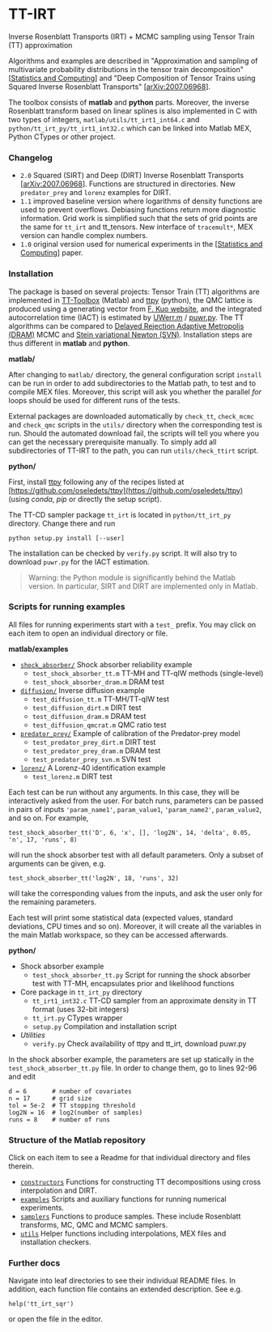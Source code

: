 # TT-IRT
Inverse Rosenblatt Transports (IRT) + MCMC sampling using Tensor Train (TT) approximation

Algorithms and examples are described in "Approximation and sampling of multivariate probability distributions in the tensor train decomposition" [[Statistics and Computing](https://doi.org/10.1007/s11222-019-09910-z)] and "Deep Composition of Tensor Trains using Squared Inverse Rosenblatt Transports" [[arXiv:2007.06968](https://arxiv.org/abs/2007.06968)].

The toolbox consists of **matlab** and **python** parts. Moreover, the inverse Rosenblatt transform based on linear splines is also implemented in C with two types of integers, `matlab/utils/tt_irt1_int64.c` and `python/tt_irt_py/tt_irt1_int32.c` which can be linked into Matlab MEX, Python CTypes or other project.

### Changelog

 * `2.0` Squared (SIRT) and Deep (DIRT) Inverse Rosenblatt Transports [[arXiv:2007.06968](https://arxiv.org/abs/2007.06968)]. Functions are structured in directories. New `predator_prey` and `lorenz` examples for DIRT.
 * `1.1` improved baseline version where logarithms of density functions are used to prevent overflows. Debiasing functions return more diagnostic information. Grid work is simplified such that the sets of grid points are the same for `tt_irt` and tt_tensors. New interface of `tracemult*`, MEX version can handle complex numbers.
 * `1.0` original version used for numerical experiments in the [[Statistics and Computing](https://doi.org/10.1007/s11222-019-09910-z)] paper.

### Installation

The package is based on several projects: Tensor Train (TT) algorithms are implemented in [TT-Toolbox](https://github.com/oseledets/TT-Toolbox) (Matlab) and [ttpy](https://github.com/oseledets/ttpy) (python), the QMC lattice is produced using a generating vector from [F. Kuo website](http://web.maths.unsw.edu.au/~fkuo/lattice/index.html), and the integrated autocorrelation time (IACT) is estimated by [UWerr.m](https://www.physik.hu-berlin.de/de/com/ALPHAsoft) / [puwr.py](https://github.com/dhesse/py-uwerr).
The TT algorithms can be compared to [Delayed Rejection Adaptive Metropolis (DRAM)](http://helios.fmi.fi/~lainema/dram/) MCMC and [Stein variational Newton (SVN)](https://github.com/gianlucadetommaso/Stein-variational-samplers).
Installation steps are thus different in **matlab** and **python**.

**matlab/**

After changing to `matlab/` directory, the general configuration script `install` can be run in order to add subdirectories to the Matlab path, to test and to compile MEX files.
Moreover, this script will ask you whether the parallel *for* loops should be used for different runs of the tests.

External packages are downloaded automatically by `check_tt`, `check_mcmc` and `check_qmc` scripts in the `utils/` directory when the corresponding test is run. Should the automated download fail, the scripts will tell you where you can get the necessary prerequisite manually.
To simply add all subdirectories of TT-IRT to the path, you can run `utils/check_ttirt` script.


**python/**

First, install [ttpy](https://github.com/oseledets/ttpy) following any of the recipes listed at [https://github.com/oseledets/ttpy](https://github.com/oseledets/ttpy) (using *conda*, *pip* or directly the setup script).

The TT-CD sampler package `tt_irt` is located in `python/tt_irt_py` directory. Change there and run
```
python setup.py install [--user]
```
The installation can be checked by `verify.py` script. It will also try to download `puwr.py` for the IACT estimation.

>Warning: the Python module is significantly behind the Matlab version. In particular, SIRT and DIRT are implemented only in Matlab.

### Scripts for running examples

All files for running experiments start with a `test_` prefix. You may click on each item to open an individual directory or file.

**matlab/examples**
 * [`shock_absorber/`](https://github.com/dolgov/TT-IRT/tree/master/matlab/examples/shock_absorber)                   Shock absorber reliability example
   - `test_shock_absorber_tt.m`        TT-MH and TT-qIW methods (single-level)
   - `test_shock_absorber_dram.m`      DRAM test
 * [`diffusion/`](https://github.com/dolgov/TT-IRT/tree/master/matlab/examples/diffusion)                        Inverse diffusion example
   - `test_diffusion_tt.m`             TT-MH/TT-qIW test
   - `test_diffusion_dirt.m`           DIRT test
   - `test_diffusion_dram.m`           DRAM test
   - `test_diffusion_qmcrat.m`         QMC ratio test
 * [`predator_prey/`](https://github.com/dolgov/TT-IRT/tree/master/matlab/examples/predator_prey)                    Example of calibration of the Predator-prey model
   - `test_predator_prey_dirt.m`       DIRT test
   - `test_predator_prey_dram.m`       DRAM test
   - `test_predator_prey_svn.m`        SVN test
 * [`lorenz/`](https://github.com/dolgov/TT-IRT/tree/master/matlab/examples/lorenz)                           A Lorenz-40 identification example
   - `test_lorenz.m`                   DIRT test

Each test can be run without any arguments. In this case, they will be interactively asked from the user. For batch runs, parameters can be passed in pairs of inputs ``'param_name1'``, ``param_value1``, ``'param_name2'``, ``param_value2``, and so on. For example,
```
test_shock_absorber_tt('D', 6, 'x', [], 'log2N', 14, 'delta', 0.05, 'n', 17, 'runs', 8)
```
will run the shock absorber test with all default parameters. Only a subset of arguments can be given, e.g.
```
test_shock_absorber_tt('log2N', 18, 'runs', 32)
```
will take the corresponding values from the inputs, and ask the user only for the remaining parameters.

Each test will print some statistical data (expected values, standard deviations, CPU times and so on).
Moreover, it will create all the variables in the main Matlab workspace, so they can be accessed afterwards.


**python/**
 * Shock absorber example
   - `test_shock_absorber_tt.py` Script for running the shock absorber test with TT-MH, encapsulates prior and likelihood functions
 * Core package in `tt_irt_py` directory
   - `tt_irt1_int32.c`  TT-CD sampler from an approximate density in TT format (uses 32-bit integers)
   - `tt_irt.py`        CTypes wrapper
   - `setup.py`         Compilation and installation script
 * *Utilities*
   - `verify.py`        Check availability of ttpy and tt_irt, download puwr.py

In the shock absorber example, the parameters are set up statically in the `test_shock_absorber_tt.py` file. In order to change them, go to lines 92-96 and edit
```
d = 6       # number of covariates
n = 17      # grid size
tol = 5e-2  # TT stopping threshold
log2N = 16  # log2(number of samples)
runs = 8    # number of runs
```


### Structure of the Matlab repository

Click on each item to see a Readme for that individual directory and files therein.

 * [`constructors`](https://github.com/dolgov/TT-IRT/tree/master/matlab/constructors)   Functions for constructing TT decompositions using cross interpolation and DIRT.
 * [`examples`](https://github.com/dolgov/TT-IRT/tree/master/matlab/examples)       Scripts and auxiliary functions for running numerical experiments.
 * [`samplers`](https://github.com/dolgov/TT-IRT/tree/master/matlab/samplers)       Functions to produce samples. These include Rosenblatt transforms, MC, QMC and MCMC samplers.
 * [`utils`](https://github.com/dolgov/TT-IRT/tree/master/matlab/utils)          Helper functions including interpolations, MEX files and installation checkers.


### Further docs

Navigate into leaf directories to see their individual README files.
In addition, each function file contains an extended description. See e.g.
```
help('tt_irt_sqr')
```
or open the file in the editor.
